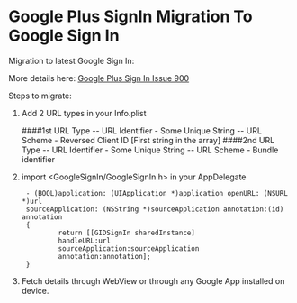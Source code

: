 # Google Plus SignIn Migration To Google Sign In

Migration to latest Google Sign In:

More details here: [Google Plus Sign In Issue 900](https://code.google.com/p/google-plus-platform/issues/detail?id=900 "Google Plus Sign In Issue")

Steps to migrate:

1. Add 2 URL types in your Info.plist

	####1st URL Type
    	-- URL Identifier - Some Unique String
        -- URL Scheme - Reversed Client ID [First string in the array]
    ####2nd URL Type
    	-- URL Identifier - Some Unique String
		-- URL Scheme - Bundle identifier
        
2. import <GoogleSignIn/GoogleSignIn.h> in your AppDelegate

		- (BOOL)application: (UIApplication *)application openURL: (NSURL *)url
        sourceApplication: (NSString *)sourceApplication annotation:(id) annotation
        {
       			return [[GIDSignIn sharedInstance]
                handleURL:url 
                sourceApplication:sourceApplication
                annotation:annotation];
        }
        
3. Fetch details through WebView or through any Google App installed on device.